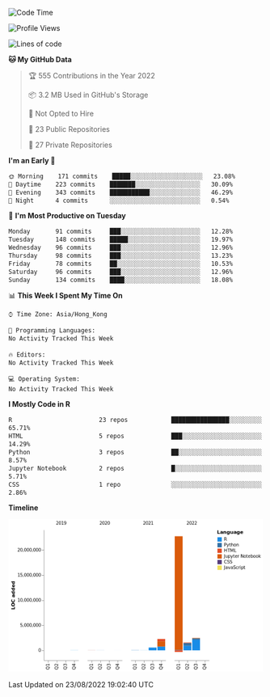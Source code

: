 

<!--**wt12318/wt12318** is a ✨ _special_ ✨ repository because its `README.md` (this file) appears on your GitHub profile.-->

<!--START_SECTION:waka-->
![Code Time](http://img.shields.io/badge/Code%20Time-479%20hrs%2032%20mins-blue)

![Profile Views](http://img.shields.io/badge/Profile%20Views-0-blue)

![Lines of code](https://img.shields.io/badge/From%20Hello%20World%20I%27ve%20Written-29%20Million%20lines%20of%20code-blue)

**🐱 My GitHub Data** 

> 🏆 555 Contributions in the Year 2022
 > 
> 📦 3.2 MB Used in GitHub's Storage 
 > 
> 🚫 Not Opted to Hire
 > 
> 📜 23 Public Repositories 
 > 
> 🔑 27 Private Repositories  
 > 
**I'm an Early 🐤** 

```text
🌞 Morning    171 commits    █████░░░░░░░░░░░░░░░░░░░░   23.08% 
🌆 Daytime    223 commits    ███████░░░░░░░░░░░░░░░░░░   30.09% 
🌃 Evening    343 commits    ███████████░░░░░░░░░░░░░░   46.29% 
🌙 Night      4 commits      ░░░░░░░░░░░░░░░░░░░░░░░░░   0.54%

```
📅 **I'm Most Productive on Tuesday** 

```text
Monday       91 commits     ███░░░░░░░░░░░░░░░░░░░░░░   12.28% 
Tuesday      148 commits    █████░░░░░░░░░░░░░░░░░░░░   19.97% 
Wednesday    96 commits     ███░░░░░░░░░░░░░░░░░░░░░░   12.96% 
Thursday     98 commits     ███░░░░░░░░░░░░░░░░░░░░░░   13.23% 
Friday       78 commits     ██░░░░░░░░░░░░░░░░░░░░░░░   10.53% 
Saturday     96 commits     ███░░░░░░░░░░░░░░░░░░░░░░   12.96% 
Sunday       134 commits    ████░░░░░░░░░░░░░░░░░░░░░   18.08%

```


📊 **This Week I Spent My Time On** 

```text
⌚︎ Time Zone: Asia/Hong_Kong

💬 Programming Languages: 
No Activity Tracked This Week

🔥 Editors: 
No Activity Tracked This Week

💻 Operating System: 
No Activity Tracked This Week

```

**I Mostly Code in R** 

```text
R                        23 repos            ████████████████░░░░░░░░░   65.71% 
HTML                     5 repos             ███░░░░░░░░░░░░░░░░░░░░░░   14.29% 
Python                   3 repos             ██░░░░░░░░░░░░░░░░░░░░░░░   8.57% 
Jupyter Notebook         2 repos             █░░░░░░░░░░░░░░░░░░░░░░░░   5.71% 
CSS                      1 repo              ░░░░░░░░░░░░░░░░░░░░░░░░░   2.86%

```


**Timeline**

![Chart not found](https://raw.githubusercontent.com/wt12318/wt12318/main/charts/bar_graph.png) 


 Last Updated on 23/08/2022 19:02:40 UTC
<!--END_SECTION:waka-->



